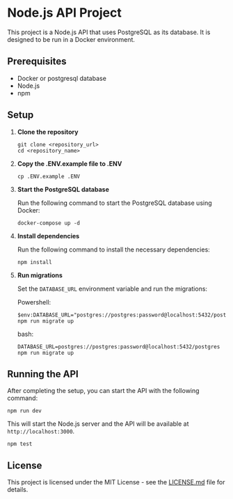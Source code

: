 # Node.js API Project

This project is a Node.js API that uses PostgreSQL as its database. It is designed to be run in a Docker environment.

## Prerequisites

- Docker or postgresql database
- Node.js
- npm

## Setup

1. **Clone the repository**

    ```
    git clone <repository_url>
    cd <repository_name>
    ```

2. **Copy the .ENV.example file to .ENV**

    ```
    cp .ENV.example .ENV
    ```

3. **Start the PostgreSQL database**

   Run the following command to start the PostgreSQL database using Docker:

    ```
    docker-compose up -d
    ```

4. **Install dependencies**

   Run the following command to install the necessary dependencies:

    ```
    npm install
    ```

5. **Run migrations**

    Set the `DATABASE_URL` environment variable and run the migrations:
    
    Powershell:
    ```
    $env:DATABASE_URL="postgres://postgres:password@localhost:5432/postgres"; npm run migrate up
    ```
   bash:
    ```
    DATABASE_URL=postgres://postgres:password@localhost:5432/postgres npm run migrate up
    ```

## Running the API

After completing the setup, you can start the API with the following command:

```
npm run dev
```

This will start the Node.js server and the API will be available at `http://localhost:3000`.

```
npm test
```

## License

This project is licensed under the MIT License - see the [LICENSE.md](LICENSE.md) file for details.